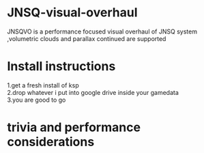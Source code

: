 # JNSQ-visual-overhaul

JNSQVO is a performance focused visual overhaul of JNSQ system ,volumetric clouds and parallax continued are supported

# Install instructions 
1.get a fresh install of ksp <br />
2.drop whatever i put into google drive inside your gamedata <br />
3.you are good to go <br />
# trivia and performance considerations 
